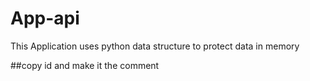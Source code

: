 # App-api
This  Application  uses python data structure to protect data in memory

##copy id and make it the comment 
